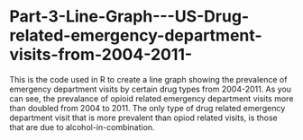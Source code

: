 # Part-3-Line-Graph---US-Drug-related-emergency-department-visits-from-2004-2011-
This is the code used in R to create a line graph showing the prevalence of emergency department visits by certain drug types from 2004-2011.
As you can see, the prevalance of opioid related emergency department visits more than doubled from 2004 to 2011.  The only type of drug related emergency department visit that is more prevalent than opiod related visits, is those that are due to alcohol-in-combination.

